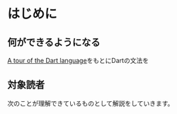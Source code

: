 # はじめに

## 何ができるようになる

[A tour of the Dart language](https://dart.dev/guides/language/language-tour)をもとにDartの文法を

## 対象読者

次のことが理解できているものとして解説をしていきます。
